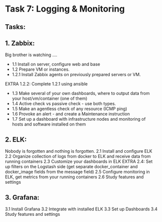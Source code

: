# Task 7: Logging & Monitoring

## Tasks:

## 1. Zabbix:
Big brother is watching  ....
- 1.1 Install on server, configure web and base
- 1.2 Prepare VM or instances. 
- 1.2.1 Install Zabbix agents on previously prepared servers or VM.

EXTRA 1.2.2: Complete 1.2.1 using ansible

- 1.3 Make several of your own dashboards, where to output data from your host/vm/container (one of them)
- 1.4 Active check vs passive check - use both types.
- 1.5 Make an agentless check of any resource (ICMP ping)
- 1.6 Provoke an alert - and create a Maintenance instruction
- 1.7 Set up a dashboard with infrastructure nodes and monitoring of hosts and software installed on them


## 2. ELK:
Nobody is forgotten and nothing is forgotten.
2.1 Install and configure ELK
2.2 Organize collection of logs from docker to ELK and receive data from running containers
2.3 Customize your dashboards in ELK
EXTRA 2.4: Set up filters on the Logstash side (get separate docker_container and docker_image fields from the message field)
2.5 Configure monitoring in ELK, get metrics from your running containers
2.6 Study features and settings

## 3. Grafana:
3.1 Install Grafana
3.2 Integrate with installed ELK
3.3 Set up Dashboards
3.4 Study features and settings
